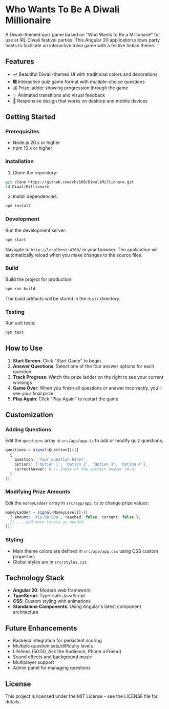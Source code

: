 # Who Wants To Be A Diwali Millionaire

A Diwali-themed quiz game based on "Who Wants to Be a Millionaire" for use at IRL Diwali festival parties. This Angular 20 application allows party hosts to facilitate an interactive trivia game with a festive Indian theme.

## Features

- 🪔 Beautiful Diwali-themed UI with traditional colors and decorations
- 🎆 Interactive quiz game format with multiple-choice questions
- 💰 Prize ladder showing progression through the game
- ✨ Animated transitions and visual feedback
- 📱 Responsive design that works on desktop and mobile devices

## Getting Started

### Prerequisites

- Node.js 20.x or higher
- npm 10.x or higher

### Installation

1. Clone the repository:
```bash
git clone https://github.com/chz160/DiwaliMillionare.git
cd DiwaliMillionare
```

2. Install dependencies:
```bash
npm install
```

### Development

Run the development server:
```bash
npm start
```

Navigate to `http://localhost:4200/` in your browser. The application will automatically reload when you make changes to the source files.

### Build

Build the project for production:
```bash
npm run build
```

The build artifacts will be stored in the `dist/` directory.

### Testing

Run unit tests:
```bash
npm test
```

## How to Use

1. **Start Screen**: Click "Start Game" to begin
2. **Answer Questions**: Select one of the four answer options for each question
3. **Track Progress**: Watch the prize ladder on the right to see your current winnings
4. **Game Over**: When you finish all questions or answer incorrectly, you'll see your final prize
5. **Play Again**: Click "Play Again" to restart the game

## Customization

### Adding Questions

Edit the `questions` array in `src/app/app.ts` to add or modify quiz questions:

```typescript
questions = signal<Question[]>([
  {
    question: 'Your question here?',
    options: ['Option 1', 'Option 2', 'Option 3', 'Option 4'],
    correctAnswer: 0 // Index of the correct answer (0-3)
  }
]);
```

### Modifying Prize Amounts

Edit the `moneyLadder` array in `src/app/app.ts` to change prize values:

```typescript
moneyLadder = signal<MoneyLevel[]>([
  { amount: '₹10,00,000', reached: false, current: false },
  // ... add more levels as needed
]);
```

### Styling

- Main theme colors are defined in `src/app/app.css` using CSS custom properties
- Global styles are in `src/styles.css`

## Technology Stack

- **Angular 20**: Modern web framework
- **TypeScript**: Type-safe JavaScript
- **CSS**: Custom styling with animations
- **Standalone Components**: Using Angular's latest component architecture

## Future Enhancements

- Backend integration for persistent scoring
- Multiple question sets/difficulty levels
- Lifelines (50:50, Ask the Audience, Phone a Friend)
- Sound effects and background music
- Multiplayer support
- Admin panel for managing questions

## License

This project is licensed under the MIT License - see the LICENSE file for details.
